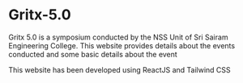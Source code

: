 # Gritx-5.0 

Gritx 5.0 is a symposium conducted by the NSS Unit of Sri Sairam Engineering College. This website provides details about the events conducted and some basic details about the event

This website has been developed using ReactJS and Tailwind CSS

